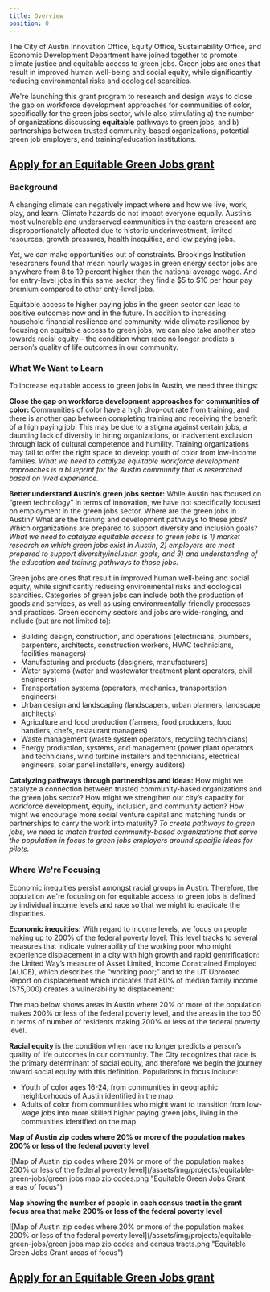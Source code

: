 ```yaml
---
title: Overview
position: 0
---
```


The City of Austin Innovation Office, Equity Office, Sustainability Office, and Economic Development Department have joined together to promote climate justice and equitable access to green jobs. Green jobs are ones that result in improved human well-being and social equity, while significantly reducing environmental risks and ecological scarcities.

We're launching this grant program to research and design ways to close the gap on workforce development approaches for communities of color, specifically for the green jobs sector, while also stimulating a) the number of organizations discussing **equitable** pathways to green jobs, and b) partnerships between trusted community-based organizations, potential green job employers, and training/education institutions.

## [Apply for an Equitable Green Jobs grant](https://airtable.com/shrCIw4MYPiOezJ7j)

### Background

A changing climate can negatively impact where and how we live, work, play, and learn. Climate hazards do not impact everyone equally. Austin’s most vulnerable and underserved communities in the eastern crescent are disproportionately affected due to historic underinvestment, limited resources, growth pressures, health inequities, and low paying jobs.

Yet, we can make opportunities out of constraints. Brookings Institution researchers found that mean hourly wages in green energy sector jobs are anywhere from 8 to 19 percent higher than the national average wage. And for entry-level jobs in this same sector, they find a $5 to $10 per hour pay premium compared to other enty-level jobs.

Equitable access to higher paying jobs in the green sector can lead to positive outcomes now and in the future. In addition to increasing household financial resilience and community-wide climate resilience by focusing on equitable access to green jobs, we can also take another step towards racial equity – the condition when race no longer predicts a person’s quality of life outcomes in our community.

### What We Want to Learn

To increase equitable access to green jobs in Austin, we need three things:

**Close the gap on workforce development approaches for communities of color:** Communities of color have a high drop-out rate from training, and there is another gap between completing training and receiving the benefit of a high paying job. This may be due to a stigma against certain jobs, a daunting lack of diversity in hiring organizations, or inadvertent exclusion through lack of cultural competence and humility. Training organizations may fail to offer the right space to develop youth of color from low-income families. *What we need to catalyze equitable workforce development approaches is a blueprint for the Austin community that is researched based on lived experience.*

**Better understand Austin’s green jobs sector:** While Austin has focused on “green technology” in terms of innovation, we have not specifically focused on employment in the green jobs sector. Where are the green jobs in Austin? What are the training and development pathways to these jobs? Which organizations are prepared to support diversity and inclusion goals? *What we need to catalyze equitable access to green jobs is 1) market research on which green jobs exist in Austin, 2) employers are most prepared to support diversity/inclusion goals, and 3) and understanding of the education and training pathways to those jobs.*

Green jobs are ones that result in improved human well-being and social equity, while significantly reducing environmental risks and ecological scarcities. Categories of green jobs can include both the production of goods and services, as well as using environmentally-friendly processes and practices. Green economy sectors and jobs are wide-ranging, and include (but are not limited to):

   * Building design, construction, and operations (electricians, plumbers, carpenters, architects, construction workers, HVAC technicians, facilities managers)
   * Manufacturing and products (designers, manufacturers)
   * Water systems (water and wastewater treatment plant operators, civil engineers)
   * Transportation systems (operators, mechanics, transportation engineers)
   * Urban design and landscaping (landscapers, urban planners, landscape architects)
   * Agriculture and food production (farmers, food producers, food handlers, chefs, restaurant managers)
   * Waste management (waste system operators, recycling technicians)
   * Energy production, systems, and management (power plant operators and technicians, wind turbine installers and technicians, electrical engineers, solar panel installers, energy auditors)

**Catalyzing pathways through partnerships and ideas:** How might we catalyze a connection between trusted community-based organizations and the green jobs sector? How might we strengthen our city’s capacity for workforce development, equity, inclusion, and community action? How might we encourage more social venture capital and matching funds or partnerships to carry the work into maturity? *To create pathways to green jobs, we need to match trusted community-based organizations that serve the population in focus to green jobs employers around specific ideas for pilots.*

### Where We're Focusing

Economic inequities persist amongst racial groups in Austin. Therefore, the population we're focusing on for equitable access to green jobs is defined by individual income levels and race so that we might to eradicate the disparities.

**Economic inequities:** With regard to income levels, we focus on people making up to 200% of the federal poverty level. This level tracks to several measures that indicate vulnerability of the working poor who might experience displacement in a city with high growth and rapid gentrification: the United Way’s measure of Asset Limited, Income Constrained Employed (ALICE), which describes the “working poor;” and to the UT Uprooted Report on displacement which indicates that 80% of median family income ($75,000) creates a vulnerability to displacement:

The map below shows areas in Austin where 20% or more of the population makes 200% or less of the federal poverty level, and the areas in the top 50 in terms of number of residents making 200% or less of the federal poverty level.

**Racial equity** is the condition when race no longer predicts a person’s quality of life outcomes in our community. The City recognizes that race is the primary determinant of social equity, and therefore we begin the journey toward social equity with this definition. Populations in focus include:

   * Youth of color ages 16-24, from communities in geographic neighborhoods of Austin identified in the map.
   * Adults of color from communities who might want to transition from low-wage jobs into more skilled higher paying green jobs, living in the communities identified on the map.

**Map of Austin zip codes where 20% or more of the population makes 200% or less of the federal poverty level**

![Map of Austin zip codes where 20% or more of the population makes 200% or less of the federal poverty level](/assets/img/projects/equitable-green-jobs/green jobs map zip codes.png "Equitable Green Jobs Grant areas of focus")

**Map showing the number of people in each census tract in the grant focus area that make 200% or less of the federal poverty level**

![Map of Austin zip codes where 20% or more of the population makes 200% or less of the federal poverty level](/assets/img/projects/equitable-green-jobs/green jobs map zip codes and census tracts.png "Equitable Green Jobs Grant areas of focus")

## [Apply for an Equitable Green Jobs grant](https://airtable.com/shrCIw4MYPiOezJ7j)
